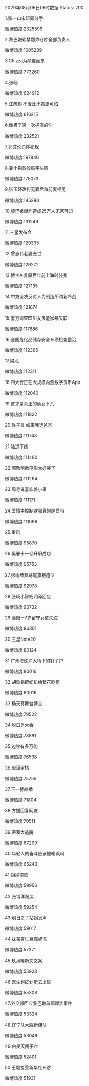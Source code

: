 2020年08月06日06时数据
Status: 200

1.张一山宋妍霏分手

微博热度:2325599

2.黎巴嫩软禁爆炸仓库全部负责人

微博热度:1005289

3.Chizza为颠覆而来

微博热度:773260

4.张旸

微博热度:624912

5.江疏影 不爱比不婚更可怕

微博热度:616215

6.像极了第一次搓澡的你

微博热度:232521

7.郭艾伦违体犯规

微博热度:197846

8.姜小果戴段振宇头盔

微博热度:175073

9.张玉环改判无罪后和前妻相见

微博热度:145280

10.黎巴嫩爆炸造成25万人无家可归

微博热度:131249

11.三星发布会

微博热度:129335

12.曾志伟老婆去世

微博热度:129272

13.博主AI复原百年前上海时装秀

微博热度:127195

14.中方坚决反对人为制造所谓新冷战

微博热度:121874

15.警方调查四川女孩遭家暴失联

微博热度:117686

16.全国危化品储存安全专项检查整治

微博热度:112365

17.梁龙

微博热度:112311

18.四大行正在大规模内测数字货币App

微博热度:112040

19.这才是真正的仙女下凡

微博热度:111822

20.许子言 如果我选爸爸

微博热度:111743

21.陆远下线

微博热度:111480

22.郭敬明微电影太好哭了

微博热度:111294

23.周寻说喜欢姜小果

微博热度:111171

24.爱情中控制欲强真的是爱吗

微博热度:111096

25.重启

微博热度:95870

26.吴邪十一仓升职成功

微博热度:95753

27.张雨绮双马尾旗袍造型

微博热度:92978

28.张旸小智杨润泽回应

微博热度:90732

29.襄阳一7岁留守女童失踪

微博热度:86301

30.三星Note20

微博热度:80124

31.广州海珠涌大桥下的钉子户

微博热度:80016

32.胡歌捐缝纫机给繁花剧组

微博热度:80016

33.杨天真舞台劈叉

微博热度:79522

34.脱口秀大会

微博热度:78881

35.边牧有多万能

微博热度:76538

36.琉璃定档

微博热度:75755

37.王一博直播

微博热度:71804

38.方媛回复网友

微博热度:70511

39.密室大逃脱

微博热度:67209

40.年轻人的奋斗应该被嘲讽吗

微博热度:65243

41.锦绣南歌

微博热度:59956

42.张博洋淘汰

微博热度:59254

43.明日之子站姐发声

微博热度:59017

44.抹茶杏仁豆腐奶冻

微博热度:57371

45.玖月晞新文文案

微博热度:55928

46.医生划皮划艇去上班

微博热度:55308

47.外交部回应黎巴嫩首都爆炸事件

微博热度:53324

48.辽宁队大胜新疆队

微博热度:53049

49.白昊天闯子仓

微博热度:52401

50.王毅接受新华社专访

微博热度:51931

